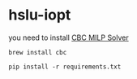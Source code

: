 # hslu-iopt

you need to install [CBC MILP Solver](https://github.com/coin-or/Cbc)

`brew install cbc`


`pip install -r requirements.txt`

